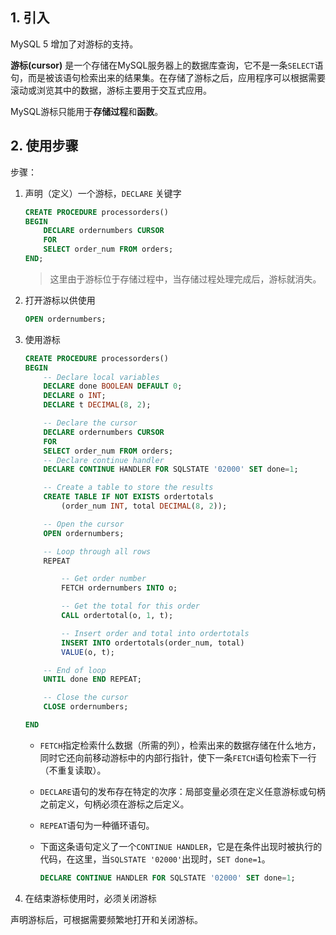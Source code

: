 ## 1. 引入

MySQL 5 增加了对游标的支持。

**游标(cursor)** 是一个存储在MySQL服务器上的数据库查询，它不是一条`SELECT`语句，而是被该语句检索出来的结果集。在存储了游标之后，应用程序可以根据需要滚动或浏览其中的数据，游标主要用于交互式应用。

MySQL游标只能用于**存储过程**和**函数**。

## 2. 使用步骤

步骤：

1. 声明（定义）一个游标，`DECLARE` 关键字

    ```sql
    CREATE PROCEDURE processorders()
    BEGIN
    	DECLARE ordernumbers CURSOR
    	FOR
    	SELECT order_num FROM orders;
    END;
    ```

    > 这里由于游标位于存储过程中，当存储过程处理完成后，游标就消失。

2. 打开游标以供使用

    ```SQL
    OPEN ordernumbers;
    ```

3. 使用游标

    ```sql
    CREATE PROCEDURE processorders()
    BEGIN
        -- Declare local variables
        DECLARE done BOOLEAN DEFAULT 0;
        DECLARE o INT;
        DECLARE t DECIMAL(8, 2);
    
        -- Declare the cursor
        DECLARE ordernumbers CURSOR
        FOR
        SELECT order_num FROM orders;
        -- Declare continue handler
        DECLARE CONTINUE HANDLER FOR SQLSTATE '02000' SET done=1;
    
        -- Create a table to store the results
        CREATE TABLE IF NOT EXISTS ordertotals
            (order_num INT, total DECIMAL(8, 2));
    
        -- Open the cursor
        OPEN ordernumbers;
    
        -- Loop through all rows
        REPEAT
    
            -- Get order number
            FETCH ordernumbers INTO o;
    
            -- Get the total for this order
            CALL ordertotal(o, 1, t);
    
            -- Insert order and total into ordertotals
            INSERT INTO ordertotals(order_num, total)
            VALUE(o, t);
    
        -- End of loop
        UNTIL done END REPEAT;
    
        -- Close the cursor
        CLOSE ordernumbers;
    
    END    
    ```

    - `FETCH`指定检索什么数据（所需的列），检索出来的数据存储在什么地方，同时它还向前移动游标中的内部行指针，使下一条`FETCH`语句检索下一行（不重复读取）。

    - `DECLARE`语句的发布存在特定的次序：局部变量必须在定义任意游标或句柄之前定义，句柄必须在游标之后定义。

    - `REPEAT`语句为一种循环语句。

    - 下面这条语句定义了一个`CONTINUE HANDLER`，它是在条件出现时被执行的代码，在这里，当`SQLSTATE '02000'`出现时，`SET done=1`。

        ```sql
        DECLARE CONTINUE HANDLER FOR SQLSTATE '02000' SET done=1;
        ```

4. 在结束游标使用时，必须关闭游标

声明游标后，可根据需要频繁地打开和关闭游标。